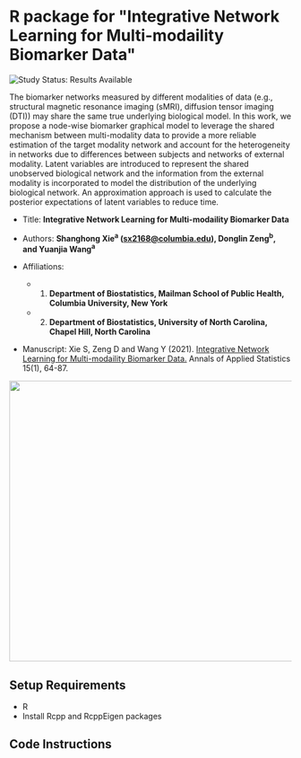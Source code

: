 # R package for "Integrative Network Learning for Multi-modaility Biomarker Data"

<img src="https://img.shields.io/badge/Study%20Status-Results%20Available-yellow.svg" alt="Study Status: Results Available"> 

The biomarker networks measured by different modalities of data (e.g., structural magnetic resonance imaging (sMRI), diffusion tensor imaging (DTI)) may share the same true underlying biological model. In this work, we propose a node-wise biomarker graphical model to leverage the shared mechanism between multi-modality data to provide a more reliable estimation of the target modality network and account for the heterogeneity in networks due to differences between subjects and networks of external modality. Latent variables are introduced to represent the shared unobserved biological network and the information from the external modality is incorporated to model the distribution of the underlying biological network. An approximation approach is used to calculate the posterior expectations of latent variables to reduce time.  

- Title: **Integrative Network Learning for Multi-modaility Biomarker Data**
  
- Authors: **Shanghong Xie<sup>a</sup> (sx2168@columbia.edu), Donglin Zeng<sup>b</sup>, and Yuanjia Wang<sup>a</sup>**
- Affiliations: 
  + 1. **Department of Biostatistics, Mailman School of Public Health, Columbia University, New York**
  + 2. **Department of Biostatistics, University of North Carolina, Chapel Hill, North Carolina**
  
- Manuscript: Xie S, Zeng D and Wang Y (2021). [Integrative Network Learning for Multi-modaility Biomarker Data.](https://github.com/shanghongxie/INL) Annals of Applied Statistics 15(1), 64-87. 
  

<p align="center">
<img src="https://github.com/shanghongxie/Integrative-Network/blob/master/Diagram1-1.png" width="900" height="500">
</p>





## Setup Requirements
- R
- Install Rcpp and RcppEigen packages

## Code Instructions




